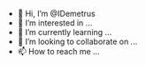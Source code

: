 - 👋 Hi, I’m @IDemetrus
- 👀 I’m interested in ...
- 🌱 I’m currently learning ...
- 💞️ I’m looking to collaborate on ...
- 📫 How to reach me ...

<!---
IDemetrus/IDemetrus is a ✨ special ✨ repository because its `README.md` (this file) appears on your GitHub profile.
You can click the Preview link to take a look at your changes.
--->

